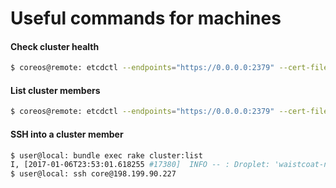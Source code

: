 # Useful commands for machines

#### Check cluster health
```bash
$ coreos@remote: etcdctl --endpoints="https://0.0.0.0:2379" --cert-file=/home/core/coreos.pem --key-file=/home/core/coreos-key.pem --ca-file=/home/core/ca.pem cluster-health
```


#### List cluster members
```bash
$ coreos@remote: etcdctl --endpoints="https://0.0.0.0:2379" --cert-file=/home/core/coreos.pem --key-file=/home/core/coreos-key.pem --ca-file=/home/core/ca.pem member list
```


#### SSH into a cluster member
```bash
$ user@local: bundle exec rake cluster:list
I, [2017-01-06T23:53:01.618255 #17380]  INFO -- : Droplet: 'waistcoat-narwhal'       ipv4: 198.199.90.227
$ user@local: ssh core@198.199.90.227
```
